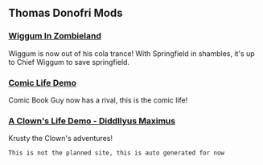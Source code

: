 ## Thomas Donofri Mods

### [Wiggum In Zombieland](http://donutteam.com/forum/topic/1033/)
Wiggum is now out of his cola trance! With Springfield in shambles, it's up to Chief Wiggum to save springfield.

### [Comic Life Demo](http://donutteam.com/forum/topic/1223/)
Comic Book Guy now has a rival, this is the comic life!

### [A Clown's Life Demo - Diddllyus Maximus](http://donutteam.com/forum/topic/1261/)
Krusty the Clown's adventures!

`This is not the planned site, this is auto generated for now`
